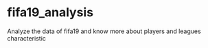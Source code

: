 # fifa19_analysis
Analyze the data of fifa19 and know more about players and leagues characteristic

